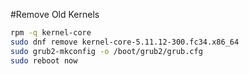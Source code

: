 #Remove Old Kernels
```sh
rpm -q kernel-core
sudo dnf remove kernel-core-5.11.12-300.fc34.x86_64
sudo grub2-mkconfig -o /boot/grub2/grub.cfg
sudo reboot now
```
